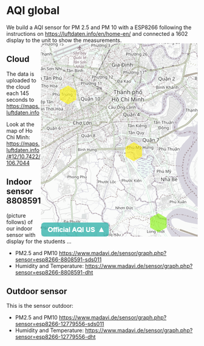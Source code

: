 # AQI global

We build a AQI sensor for PM 2.5 and PM 10 with a ESP8266 following the instructions on https://luftdaten.info/en/home-en/ and connected a 1602 display to the unit to show the measurements. 
<img src="pic/aqi-hcmc-2019-10-17.png" align="right">

## Cloud

The data is uploaded to the cloud each 145 seconds to https://maps.luftdaten.info 

Look at the map of Ho Chi Minh: https://maps.luftdaten.info/#12/10.7422/106.7044

## Indoor sensor 8808591

(picture follows) of our indoor sensor with display for the students ...

- PM2.5 and PM10 https://www.madavi.de/sensor/graph.php?sensor=esp8266-8808591-sds011 
- Humidity and Temperature: https://www.madavi.de/sensor/graph.php?sensor=esp8266-8808591-dht 

## Outdoor sensor 

This is the sensor outdoor: 

- PM2.5 and PM10 https://www.madavi.de/sensor/graph.php?sensor=esp8266-12779556-sds011 
- Humidity and Temperature: https://www.madavi.de/sensor/graph.php?sensor=esp8266-12779556-dht 

